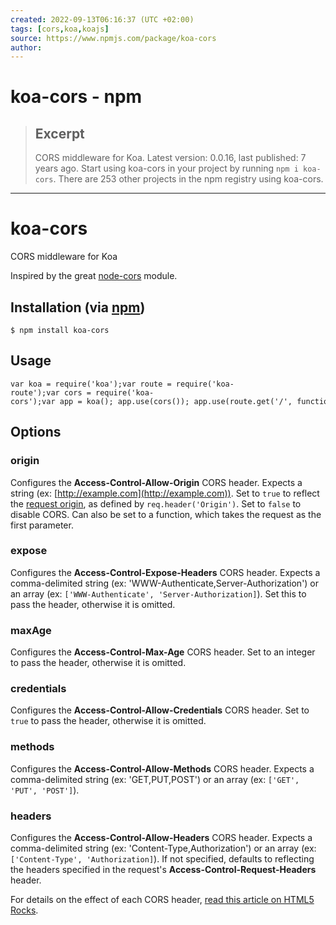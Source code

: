 ```yaml
---
created: 2022-09-13T06:16:37 (UTC +02:00)
tags: [cors,koa,koajs]
source: https://www.npmjs.com/package/koa-cors
author: 
---
```


# koa-cors - npm

> ## Excerpt
> CORS middleware for Koa. Latest version: 0.0.16, last published: 7 years ago. Start using koa-cors in your project by running `npm i koa-cors`. There are 253 other projects in the npm registry using koa-cors.

---
# koa-cors

CORS middleware for Koa

Inspired by the great [node-cors](https://github.com/troygoode/node-cors) module.

## [](https://www.npmjs.com/package/koa-cors#installation-via-npm-)Installation (via [npm](https://npmjs.org/package/koa-cors))

```
$ npm install koa-cors
```

## [](https://www.npmjs.com/package/koa-cors#usage)Usage

```
var koa = require('koa');var route = require('koa-route');var cors = require('koa-cors');var app = koa(); app.use(cors()); app.use(route.get('/', function() {  this.body = { msg: 'Hello World!' };})); app.listen(3000);
```

## [](https://www.npmjs.com/package/koa-cors#options)Options

### [](https://www.npmjs.com/package/koa-cors#origin)origin

Configures the **Access-Control-Allow-Origin** CORS header. Expects a string (ex: [http://example.com](http://example.com)). Set to `true` to reflect the [request origin](http://tools.ietf.org/html/draft-abarth-origin-09), as defined by `req.header('Origin')`. Set to `false` to disable CORS. Can also be set to a function, which takes the request as the first parameter.

### [](https://www.npmjs.com/package/koa-cors#expose)expose

Configures the **Access-Control-Expose-Headers** CORS header. Expects a comma-delimited string (ex: 'WWW-Authenticate,Server-Authorization') or an array (ex: `['WWW-Authenticate', 'Server-Authorization]`). Set this to pass the header, otherwise it is omitted.

### [](https://www.npmjs.com/package/koa-cors#maxage)maxAge

Configures the **Access-Control-Max-Age** CORS header. Set to an integer to pass the header, otherwise it is omitted.

### [](https://www.npmjs.com/package/koa-cors#credentials)credentials

Configures the **Access-Control-Allow-Credentials** CORS header. Set to `true` to pass the header, otherwise it is omitted.

### [](https://www.npmjs.com/package/koa-cors#methods)methods

Configures the **Access-Control-Allow-Methods** CORS header. Expects a comma-delimited string (ex: 'GET,PUT,POST') or an array (ex: `['GET', 'PUT', 'POST']`).

### [](https://www.npmjs.com/package/koa-cors#headers)headers

Configures the **Access-Control-Allow-Headers** CORS header. Expects a comma-delimited string (ex: 'Content-Type,Authorization') or an array (ex: `['Content-Type', 'Authorization]`). If not specified, defaults to reflecting the headers specified in the request's **Access-Control-Request-Headers** header.

For details on the effect of each CORS header, [read this article on HTML5 Rocks](http://www.html5rocks.com/en/tutorials/cors/).
